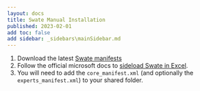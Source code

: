 ```yaml
---
layout: docs
title: Swate Manual Installation
published: 2023-02-01
add toc: false
add sidebar: _sidebars\mainSidebar.md
---
```


1. Download the latest [Swate manifests](https://github.com/nfdi4plants/Swate/blob/developer/.assets/swate-win.zip?raw=true)
2. Follow the official microsoft docs to [sideload Swate in Excel](https://learn.microsoft.com/de-de/office/dev/add-ins/testing/create-a-network-shared-folder-catalog-for-task-pane-and-content-add-ins).
3. You will need to add the `core_manifest.xml` (and optionally the `experts_manifest.xml`) to your shared folder.

